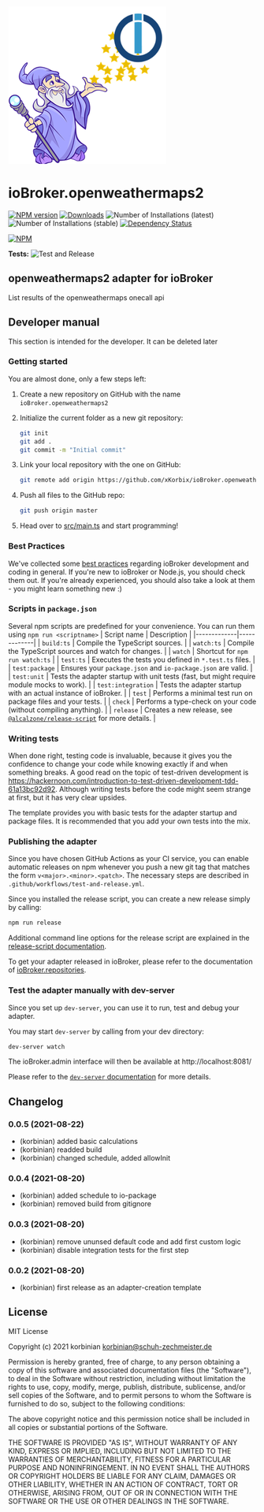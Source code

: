 ![Logo](admin/openweathermaps2.png)
# ioBroker.openweathermaps2

[![NPM version](https://img.shields.io/npm/v/iobroker.openweathermaps2.svg)](https://www.npmjs.com/package/iobroker.openweathermaps2)
[![Downloads](https://img.shields.io/npm/dm/iobroker.openweathermaps2.svg)](https://www.npmjs.com/package/iobroker.openweathermaps2)
![Number of Installations (latest)](https://iobroker.live/badges/openweathermaps2-installed.svg)
![Number of Installations (stable)](https://iobroker.live/badges/openweathermaps2-stable.svg)
[![Dependency Status](https://img.shields.io/david/xKorbix/iobroker.openweathermaps2.svg)](https://david-dm.org/xKorbix/iobroker.openweathermaps2)

[![NPM](https://nodei.co/npm/iobroker.openweathermaps2.png?downloads=true)](https://nodei.co/npm/iobroker.openweathermaps2/)

**Tests:** ![Test and Release](https://github.com/xKorbix/ioBroker.openweathermaps2/workflows/Test%20and%20Release/badge.svg)

## openweathermaps2 adapter for ioBroker

List results of the openweathermaps onecall api

## Developer manual
This section is intended for the developer. It can be deleted later

### Getting started

You are almost done, only a few steps left:
1. Create a new repository on GitHub with the name `ioBroker.openweathermaps2`
1. Initialize the current folder as a new git repository:  
    ```bash
    git init
    git add .
    git commit -m "Initial commit"
    ```
1. Link your local repository with the one on GitHub:  
    ```bash
    git remote add origin https://github.com/xKorbix/ioBroker.openweathermaps2
    ```

1. Push all files to the GitHub repo:  
    ```bash
    git push origin master
    ```

1. Head over to [src/main.ts](src/main.ts) and start programming!

### Best Practices
We've collected some [best practices](https://github.com/ioBroker/ioBroker.repositories#development-and-coding-best-practices) regarding ioBroker development and coding in general. If you're new to ioBroker or Node.js, you should
check them out. If you're already experienced, you should also take a look at them - you might learn something new :)

### Scripts in `package.json`
Several npm scripts are predefined for your convenience. You can run them using `npm run <scriptname>`
| Script name | Description |
|-------------|-------------|
| `build:ts` | Compile the TypeScript sources. |
| `watch:ts` | Compile the TypeScript sources and watch for changes. |
| `watch` | Shortcut for `npm run watch:ts` |
| `test:ts` | Executes the tests you defined in `*.test.ts` files. |
| `test:package` | Ensures your `package.json` and `io-package.json` are valid. |
| `test:unit` | Tests the adapter startup with unit tests (fast, but might require module mocks to work). |
| `test:integration` | Tests the adapter startup with an actual instance of ioBroker. |
| `test` | Performs a minimal test run on package files and your tests. |
| `check` | Performs a type-check on your code (without compiling anything). |
| `release` | Creates a new release, see [`@alcalzone/release-script`](https://github.com/AlCalzone/release-script#usage) for more details. |

### Writing tests
When done right, testing code is invaluable, because it gives you the 
confidence to change your code while knowing exactly if and when 
something breaks. A good read on the topic of test-driven development 
is https://hackernoon.com/introduction-to-test-driven-development-tdd-61a13bc92d92. 
Although writing tests before the code might seem strange at first, but it has very 
clear upsides.

The template provides you with basic tests for the adapter startup and package files.
It is recommended that you add your own tests into the mix.

### Publishing the adapter
Since you have chosen GitHub Actions as your CI service, you can 
enable automatic releases on npm whenever you push a new git tag that matches the form 
`v<major>.<minor>.<patch>`. The necessary steps are described in `.github/workflows/test-and-release.yml`.

Since you installed the release script, you can create a new
release simply by calling:
```bash
npm run release
```
Additional command line options for the release script are explained in the
[release-script documentation](https://github.com/AlCalzone/release-script#command-line).

To get your adapter released in ioBroker, please refer to the documentation 
of [ioBroker.repositories](https://github.com/ioBroker/ioBroker.repositories#requirements-for-adapter-to-get-added-to-the-latest-repository).

### Test the adapter manually with dev-server
Since you set up `dev-server`, you can use it to run, test and debug your adapter.

You may start `dev-server` by calling from your dev directory:
```bash
dev-server watch
```

The ioBroker.admin interface will then be available at http://localhost:8081/

Please refer to the [`dev-server` documentation](https://github.com/ioBroker/dev-server#command-line) for more details.

## Changelog
<!--
    Placeholder for the next version (at the beginning of the line):
    ### **WORK IN PROGRESS**
-->

### 0.0.5 (2021-08-22)
* (korbinian) added basic calculations
* (korbinian) readded build
* (korbinian) changed schedule, added allowInit


### 0.0.4 (2021-08-20)
* (korbinian) added schedule to io-package
* (korbinian) removed build from gitignore

### 0.0.3 (2021-08-20)
* (korbinian) remove ununsed default code and add first custom logic
* (korbinian) disable integration tests for the first step


### 0.0.2 (2021-08-20)
* (korbinian) first release as an adapter-creation template

## License
MIT License

Copyright (c) 2021 korbinian <korbinian@schuh-zechmeister.de>

Permission is hereby granted, free of charge, to any person obtaining a copy
of this software and associated documentation files (the "Software"), to deal
in the Software without restriction, including without limitation the rights
to use, copy, modify, merge, publish, distribute, sublicense, and/or sell
copies of the Software, and to permit persons to whom the Software is
furnished to do so, subject to the following conditions:

The above copyright notice and this permission notice shall be included in all
copies or substantial portions of the Software.

THE SOFTWARE IS PROVIDED "AS IS", WITHOUT WARRANTY OF ANY KIND, EXPRESS OR
IMPLIED, INCLUDING BUT NOT LIMITED TO THE WARRANTIES OF MERCHANTABILITY,
FITNESS FOR A PARTICULAR PURPOSE AND NONINFRINGEMENT. IN NO EVENT SHALL THE
AUTHORS OR COPYRIGHT HOLDERS BE LIABLE FOR ANY CLAIM, DAMAGES OR OTHER
LIABILITY, WHETHER IN AN ACTION OF CONTRACT, TORT OR OTHERWISE, ARISING FROM,
OUT OF OR IN CONNECTION WITH THE SOFTWARE OR THE USE OR OTHER DEALINGS IN THE
SOFTWARE.